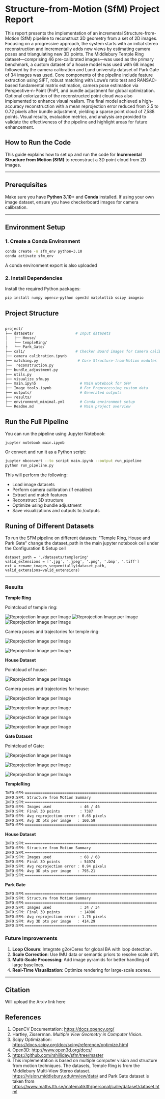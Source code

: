 # Structure-from-Motion (SfM) Project Report


This report presents the implementation of an incremental Structure-from-Motion (SfM) pipeline to reconstruct 3D geometry from a set of 2D images. Focusing on a progressive approach, the system starts with an initial stereo reconstruction and incrementally adds new views by estimating camera poses and triangulating new 3D points. The Middlebury Temple Ring dataset—comprising 46 pre-calibrated images—was used as the primary benchmark, a custom dataset of a house model was used with 68 images followed by the camera calibration and Lund university dataset of Park Gate of 34 images was used. Core components of the pipeline include feature extraction using SIFT, robust matching with Lowe’s ratio test and RANSAC-based fundamental matrix estimation, camera pose estimation via Perspective-n-Point (PnP), and bundle adjustment for global optimization. Optional colorization of the reconstructed point cloud was also implemented to enhance visual realism. The final model achieved a high-accuracy reconstruction with a mean reprojection error reduced from 2.5 to 0.72 pixels after bundle adjustment, yielding a sparse point cloud of 7,588 points. Visual results, evaluation metrics, and analysis are provided to validate the effectiveness of the pipeline and highlight areas for future enhancement.

## How to Run the Code 


This guide explains how to set up and run the code for **Incremental Structure from Motion (SfM)** to reconstruct a 3D point cloud from 2D images.

---

## Prerequisites

Make sure you have **Python 3.10+** and **Conda** installed. If using your own image dataset, ensure you have checkerboard images for camera calibration.

---

## Environment Setup

### 1. Create a Conda Environment

```bash
conda create -n sfm_env python=3.10
conda activate sfm_env
```

A conda environment export is also uploaded

### 2. Install Dependencies

Install the required Python packages:

```bash
pip install numpy opencv-python open3d matplotlib scipy imageio
```

## Project Structure
``` bash 

project/
├── datasets/                   # Input datasets
│   ├── House/
│   └── templeRing/
├   └── Park_Gate/
├── cal1/                       # Checker Board images for Camera calibration 
│── camera calibration.ipynb
├── matching.py                  # Core Structure-from-Motion modules
│──  reconstruction.py
├── bundle_adjustment.py
├── utils.py
├── visualize_sfm.py
├── main.ipynb                    # Main Notebook for SFM 
├── Image_tools.ipynb             # For Preprocessing custom data
├── outputs/                      # Generated outputs
├── results/                      
├── environment_minimal.yml       # Conda environment setup 
└── Readme.md                     # Main project overview

```


## Run the Full Pipeline

You can run the pipeline using Jupyter Notebook:

```bash
jupyter notebook main.ipynb

```
Or convert and run it as a Python script:

```bash
jupyter nbconvert --to script main.ipynb --output run_pipeline
python run_pipeline.py
```
This will perform the following:

- Load image datasets
- Perform camera calibration (if enabled)
- Extract and match features
- Reconstruct 3D structure
- Optimize using bundle adjustment
- Save visualizations and outputs to /outputs

## Runing of Different Datasets

To run the SFM pipeline on different datasets: "Temple Ring, House and Park Gate" change the dataset_path in the main jupyter notebook cell under the Configuration & Setup cell 

```
dataset_path = './datasets/templering'
valid_extensions = ['.jpg', '.jpeg', '.png', '.bmp', '.tiff']
ext = rename_images_sequentially(dataset_path, valid_extensions=valid_extensions)

```
---

### Results

**Temple Ring**

Pointcloud of temple ring: 

![Reprojection Image per Image](results/temp_cls.png)
![Reprojection Image per Image](results/clr_temp_cls.png)
![Reprojection Image per Image](results/color_temp_gif.gif)

Camera poses and trajectories for temple ring: 

![Reprojection Image per Image](results/temp_far.png)

![Reprojection Image per Image](results/temp_vid_gif.gif)

**House Dataset**

Pointcloud of house: 

![Reprojection Image per Image](results/house_cls.png)

Camera poses and trajectories for house: 

![Reprojection Image per Image](results/house_far.png)

![Reprojection Image per Image](results/house_clr_2.jpeg)

![Reprojection Image per Image](results/house_clr_3.jpeg)

![Reprojection Image per Image](results/house_vid_clr.gif)

**Gate Dataset**

Pointcloud of Gate: 

![Reprojection Image per Image](results/gate_3D_rec.jpeg)


![Reprojection Image per Image](results/gate_clr_rec.jpeg)

![Reprojection Image per Image](results/gate_vid_clr.gif)



**TempleRing**
```bash
INFO:SFM:============================================================
INFO:SFM: Structure from Motion Summary
INFO:SFM:============================================================
INFO:SFM: Images used             : 46 / 46
INFO:SFM: Final 3D points         : 7387
INFO:SFM: Avg reprojection error : 0.66 pixels
INFO:SFM: Avg 3D pts per image   : 160.59
INFO:SFM:============================================================
```
**House Dataset**
```bash
INFO:SFM:============================================================
INFO:SFM: Structure from Motion Summary
INFO:SFM:============================================================
INFO:SFM: Images used             : 68 / 68
INFO:SFM: Final 3D points         : 54074
INFO:SFM: Avg reprojection error : 0.94 pixels
INFO:SFM: Avg 3D pts per image   : 795.21
INFO:SFM:============================================================

```
**Park Gate**
```bash
INFO:SFM:============================================================
INFO:SFM: Structure from Motion Summary
INFO:SFM:============================================================
INFO:SFM: Images used             : 34 / 34
INFO:SFM: Final 3D points         : 14086
INFO:SFM: Avg reprojection error : 1.76 pixels
INFO:SFM: Avg 3D pts per image   : 414.29
INFO:SFM:============================================================

```


### Future Improvements  
1. **Loop Closure**: Integrate g2o/Ceres for global BA with loop detection.  
2. **Scale Correction**: Use IMU data or semantic priors to resolve scale drift.  
3. **Multi-Scale Processing**: Add image pyramids for better handling of large baselines.  
4. **Real-Time Visualization**: Optimize rendering for large-scale scenes.  

---

## Citation

Will upload the Arxiv link here

## References  
1. OpenCV Documentation: https://docs.opencv.org/   
2. Hartley, Zisserman. *Multiple View Geometry in Computer Vision*.  
3. Scipy Optimization: https://docs.scipy.org/doc/scipy/reference/optimize.html   
4. Open3D: http://www.open3d.org/docs/  
5. https://github.com/rshilliday/sfm/tree/master
6. This implementation is based on multiple computer vision and structure from motion techniques. The datasets, Temple Ring is from the Middlebury Multi-View Stereo dataset. https://vision.middlebury.edu/mview/data/ and Park Gate dataset is taken from https://www.maths.lth.se/matematiklth/personal/calle/dataset/dataset.html
